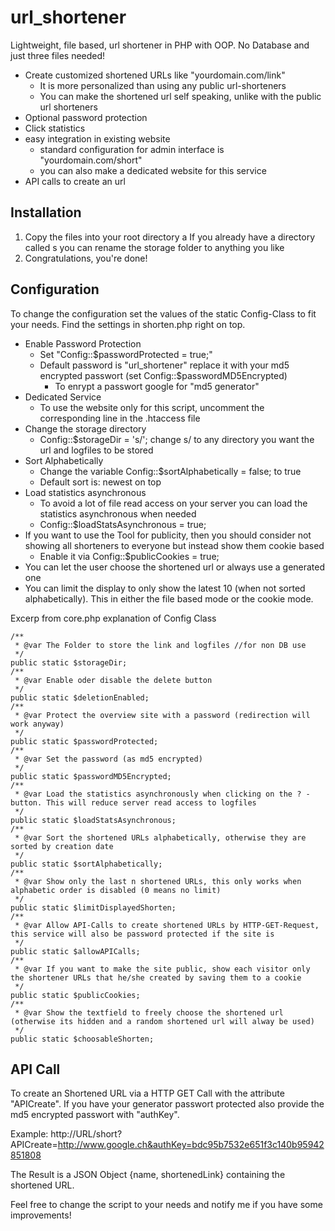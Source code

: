 url_shortener
=============

Lightweight, file based, url shortener in PHP with OOP. No Database and just three files needed!

- Create customized shortened URLs like "yourdomain.com/link"
  - It is more personalized than using any public url-shorteners
  - You can make the shortened url self speaking, unlike with the public url shorteners
- Optional password protection
- Click statistics
- easy integration in existing website
  - standard configuration for admin interface is "yourdomain.com/short"
  - you can also make a dedicated website for this service
- API calls to create an url

Installation
------------
1. Copy the files into your root directory
  a If you already have a directory called s you can rename the storage folder to anything you like
2. Congratulations, you're done!

Configuration
-------------

To change the configuration set the values of the static Config-Class to fit your needs. 
Find the settings in shorten.php right on top.
- Enable Password Protection
  - Set "Config::$passwordProtected = true;"
  - Default password is "url_shortener" replace it with your md5 encrypted passwort (set Config::$passwordMD5Encrypted)
    - To enrypt a passwort google for "md5 generator"
- Dedicated Service
  - To use the website only for this script, uncomment the corresponding line in the .htaccess file
- Change the storage directory
  - Config::$storageDir = 's/'; change s/ to any directory you want the url and logfiles to be stored
- Sort Alphabetically
  - Change the variable Config::$sortAlphabetically = false; to true
  - Default sort is: newest on top
- Load statistics asynchronous
  - To avoid a lot of file read access on your server you can load the statistics asynchronous when needed
  - Config::$loadStatsAsynchronous = true;
- If you want to use the Tool for publicity, then you should consider not showing all shorteners to everyone but instead show them cookie based
  - Enable it via Config::$publicCookies = true;
- You can let the user choose the shortened url or always use a generated one
- You can limit the display to only show the latest 10 (when not sorted alphabetically). This in either the file based mode or the cookie mode.

Excerp from core.php explanation of Config Class

    /**
     * @var The Folder to store the link and logfiles //for non DB use
     */
    public static $storageDir;
    /**
     * @var Enable oder disable the delete button
     */
    public static $deletionEnabled;
    /**
     * @var Protect the overview site with a password (redirection will work anyway)
     */
    public static $passwordProtected;
    /**
     * @var Set the password (as md5 encrypted)
     */
    public static $passwordMD5Encrypted;
    /**
     * @var Load the statistics asynchronously when clicking on the ? - button. This will reduce server read access to logfiles
     */
    public static $loadStatsAsynchronous;
    /**
     * @var Sort the shortened URLs alphabetically, otherwise they are sorted by creation date
     */
    public static $sortAlphabetically;
    /**
     * @var Show only the last n shortened URLs, this only works when alphabetic order is disabled (0 means no limit)
     */
    public static $limitDisplayedShorten;
    /**
     * @var Allow API-Calls to create shortened URLs by HTTP-GET-Request, this service will also be password protected if the site is
     */
    public static $allowAPICalls;
    /**
     * @var If you want to make the site public, show each visitor only the shortener URLs that he/she created by saving them to a cookie
     */
    public static $publicCookies;
    /**
     * @var Show the textfield to freely choose the shortened url (otherwise its hidden and a random shortened url will alway be used)
     */
    public static $choosableShorten;

API Call
--------

To create an Shortened URL via a HTTP GET Call with the attribute "APICreate".
If you have your generator passwort protected also provide the md5 encrypted passwort with "authKey".

Example: http://URL/short?APICreate=http://www.google.ch&authKey=bdc95b7532e651f3c140b95942851808

The Result is a JSON Object {name, shortenedLink} containing the shortened URL.

Feel free to change the script to your needs and notify me if you have some improvements!

